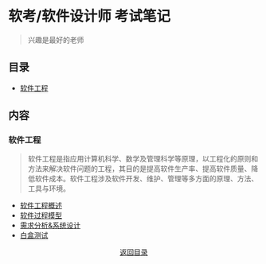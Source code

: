 # 软考/软件设计师 考试笔记 
> 兴趣是最好的老师  
## 目录
- [软件工程](#软件工程)  
## 内容
### 软件工程  
> 软件工程是指应用计算机科学、数学及管理科学等原理，以工程化的原则和方法来解决软件问题的工程，其目的是提高软件生产率、提高软件质量、降低软件成本。软件工程涉及软件开发、维护、管理等多方面的原理、方法、工具与环境。
- [软件工程概述](https://github.com/gong2xi/Software-exams/blob/main/%E8%BD%AF%E4%BB%B6%E5%B7%A5%E7%A8%8B/)  
- [软件过程模型](https://github.com/gong2xi/Software-exams/blob/main/%E8%BD%AF%E4%BB%B6%E5%B7%A5%E7%A8%8B/)
- [需求分析&系统设计](https://github.com/gong2xi/Software-exams/blob/main/%E8%BD%AF%E4%BB%B6%E5%B7%A5%E7%A8%8B/)
- [白盒测试](https://github.com/gong2xi/Software-exams/tree/main/%E8%BD%AF%E4%BB%B6%E5%B7%A5%E7%A8%8B#%E7%99%BD%E7%9B%92%E6%B5%8B%E8%AF%95)
<div align=center >
<a href=#目录>返回目录</a>
</div>
